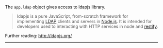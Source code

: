 
The `app.ldap` object gives access to ldapjs library.

> ldapjs is a pure JavaScript, from-scratch framework for
> implementing [LDAP](http://tools.ietf.org/html/rfc4510) clients and
> servers in [Node.js](http://nodejs.org/). It is intended for
> developers used to interacting with HTTP services in node
> and [restify](http://restify.com/).

Further reading: <http://ldapjs.org/>

------------------------------------------------------------------------
